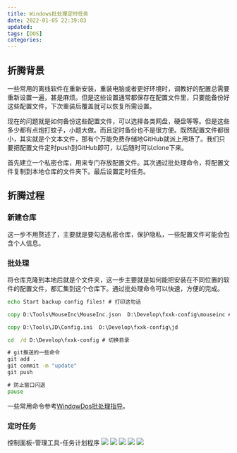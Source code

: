 ```yaml
---
title: Windows批处理定时任务
date: 2022-01-05 22:39:03
updated: 
tags: [DOS]
categories:
---
```


## 折腾背景
一些常用的离线软件在重新安装，重装电脑或者更好环境时，调教好的配置总需要重新设置一遍，甚是麻烦。但是这些设置通常都保存在配置文件里，只要能备份好这些配置文件，下次重装后覆盖就可以恢复所需设置。

现在的问题就是如何备份这些配置文件，可以选择各类网盘，硬盘等等。但是这些多少都有点炮打蚊子，小题大做。而且定时备份也不是很方便。既然配置文件都很小，其实就是个文本文件，那有个万能免费存储地GitHub就派上用场了。我们只要把配置文件定时push到GitHub即可，以后随时可以clone下来。

首先建立一个私密仓库，用来专门存放配置文件。其次通过批处理命令，将配置文件复制到本地仓库的文件夹下。最后设置定时任务。

## 折腾过程
### 新建仓库
这一步不用赘述了，主要就是要勾选私密仓库，保护隐私，一些配置文件可能会包含个人信息。

### 批处理
将仓库克隆到本地后就是个文件夹，这一步主要就是如何能把安装在不同位置的软件的配置文件，都汇集到这个仓库下。通过批处理命令可以快速，方便的完成。

```bat
echo Start backup config files! # 打印这句话

copy D:\Tools\MouseInc\MouseInc.json  D:\Develop\fxxk-config\mouseinc # 将前者复制到后者

copy D:\Tools\JD\Config.ini  D:\Develop\fxxk-config\jd

cd  /d D:\Develop\fxxk-config # 切换目录

# git推送的一些命令
git add .   
git commit -m "update"
git push

# 防止窗口闪退
pause
```
一些常用命令参考[WindowDos批处理指导](https://gist.github.com/675816156/7bcec2bc6f45faa64acdb75acfef6912)。

### 定时任务

控制面板-管理工具-任务计划程序
![](https://picbed-1311007548.cos.ap-shanghai.myqcloud.com/markdown_picbed/img/202201052247765.png)
![](https://picbed-1311007548.cos.ap-shanghai.myqcloud.com/markdown_picbed/img/202201052247153.png)
![](https://picbed-1311007548.cos.ap-shanghai.myqcloud.com/markdown_picbed/img/202201052247889.png)
![](https://picbed-1311007548.cos.ap-shanghai.myqcloud.com/markdown_picbed/img/202201052248070.png)
![](https://picbed-1311007548.cos.ap-shanghai.myqcloud.com/markdown_picbed/img/202201052248353.png)